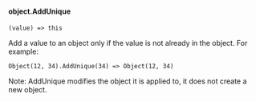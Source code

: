 #### object.AddUnique

``` suneido
(value) => this
```

Add a value to an object only if the value is not already in the object.  For example:

``` suneido
Object(12, 34).AddUnique(34) => Object(12, 34)
```

Note: AddUnique modifies the object it is applied to, it does not create a new object.